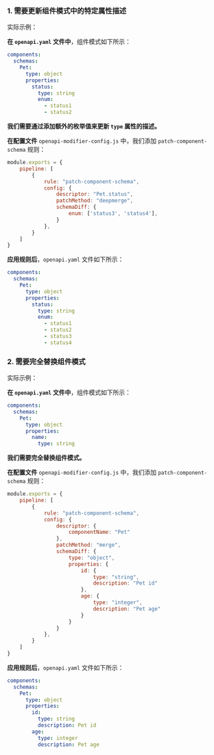 <a name="custom_anchor_motivation_1"></a>
### 1. 需要更新组件模式中的特定属性描述

实际示例：

**在 `openapi.yaml` 文件中**，组件模式如下所示：

```yaml
components:
  schemas:
    Pet:
      type: object
      properties:
        status:
          type: string
          enum:
            - status1
            - status2
```

**我们需要通过添加额外的枚举值来更新 `type` 属性的描述。**

**在配置文件** `openapi-modifier-config.js` 中，我们添加 `patch-component-schema` 规则：

```js
module.exports = {
    pipeline: [
        {
            rule: "patch-component-schema",
            config: {
                descriptor: "Pet.status",
                patchMethod: "deepmerge",
                schemaDiff: {
                    enum: ['status3', 'status4'],
                }
            },
        }
    ]
}
```

**应用规则后**，`openapi.yaml` 文件如下所示：

```yaml
components:
  schemas:
    Pet:
      type: object
      properties:
        status:
          type: string
          enum:
            - status1
            - status2
            - status3
            - status4
```

<a name="custom_anchor_motivation_2"></a>
### 2. 需要完全替换组件模式

实际示例：

**在 `openapi.yaml` 文件中**，组件模式如下所示：

```yaml
components:
  schemas:
    Pet:
      type: object
      properties:
        name:
          type: string
```

**我们需要完全替换组件模式。**

**在配置文件** `openapi-modifier-config.js` 中，我们添加 `patch-component-schema` 规则：

```js
module.exports = {
    pipeline: [
        {
            rule: "patch-component-schema",
            config: {
                descriptor: {
                    componentName: "Pet"
                },
                patchMethod: "merge",
                schemaDiff: {
                    type: "object",
                    properties: {
                        id: {
                            type: "string",
                            description: "Pet id"
                        },
                        age: {
                            type: "integer",
                            description: "Pet age"
                        }
                    }
                }
            },
        }
    ]
}
```

**应用规则后**，`openapi.yaml` 文件如下所示：

```yaml
components:
  schemas:
    Pet:
      type: object
      properties:
        id:
          type: string
          description: Pet id
        age:
          type: integer
          description: Pet age
``` 
